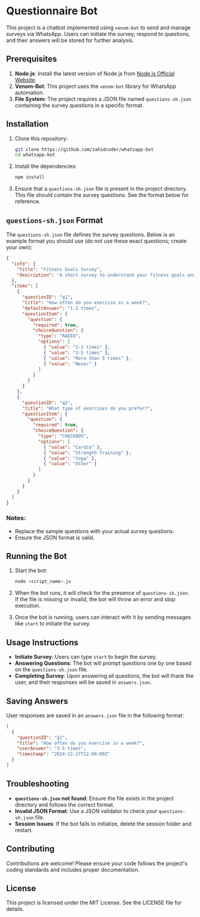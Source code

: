 # Questionnaire Bot

This project is a chatbot implemented using `venom-bot` to send and manage surveys via WhatsApp. Users can initiate the survey, respond to questions, and their answers will be stored for further analysis.

## Prerequisites

1. **Node.js**: Install the latest version of Node.js from [Node.js Official Website](https://nodejs.org/).
2. **Venom-Bot**: This project uses the `venom-bot` library for WhatsApp automation.
3. **File System**: The project requires a JSON file named `questions-sh.json` containing the survey questions in a specific format.

## Installation

1. Clone this repository:
   ```bash
   git clone https://github.com/zahidcoder/whatsapp-bot
   cd whatsapp-bot
   ```

2. Install the dependencies:
   ```bash
   npm install
   ```

3. Ensure that a `questions-sh.json` file is present in the project directory. This file should contain the survey questions. See the format below for reference.

## `questions-sh.json` Format

The `questions-sh.json` file defines the survey questions. Below is an example format you should use (do not use these exact questions; create your own):

```json
{
  "info": {
    "title": "Fitness Goals Survey",
    "description": "A short survey to understand your fitness goals and preferences."
  },
  "items": [
    {
      "questionID": "q1",
      "title": "How often do you exercise in a week?",
      "defaultAnswer": "1-2 times",
      "questionItem": {
        "question": {
          "required": true,
          "choiceQuestion": {
            "type": "RADIO",
            "options": [
              { "value": "1-2 times" },
              { "value": "3-5 times" },
              { "value": "More than 5 times" },
              { "value": "Never" }
            ]
          }
        }
      }
    },
    {
      "questionID": "q2",
      "title": "What type of exercises do you prefer?",
      "questionItem": {
        "question": {
          "required": true,
          "choiceQuestion": {
            "type": "CHECKBOX",
            "options": [
              { "value": "Cardio" },
              { "value": "Strength Training" },
              { "value": "Yoga" },
              { "value": "Other" }
            ]
          }
        }
      }
    }
  ]
}
```

### Notes:
- Replace the sample questions with your actual survey questions.
- Ensure the JSON format is valid.

## Running the Bot

1. Start the bot:
   ```bash
   node <script_name>.js
   ```

2. When the bot runs, it will check for the presence of `questions-sh.json`. If the file is missing or invalid, the bot will throw an error and stop execution.

3. Once the bot is running, users can interact with it by sending messages like `start` to initiate the survey.

## Usage Instructions

- **Initiate Survey**: Users can type `start` to begin the survey.
- **Answering Questions**: The bot will prompt questions one by one based on the `questions-sh.json` file.
- **Completing Survey**: Upon answering all questions, the bot will thank the user, and their responses will be saved in `answers.json`.

## Saving Answers

User responses are saved in an `answers.json` file in the following format:

```json
[
  {
    "questionID": "q1",
    "title": "How often do you exercise in a week?",
    "userAnswer": "3-5 times",
    "timestamp": "2024-12-27T12:00:00Z"
  }
]
```

## Troubleshooting

- **`questions-sh.json` not found**: Ensure the file exists in the project directory and follows the correct format.
- **Invalid JSON Format**: Use a JSON validator to check your `questions-sh.json` file.
- **Session Issues**: If the bot fails to initialize, delete the session folder and restart.

## Contributing

Contributions are welcome! Please ensure your code follows the project's coding standards and includes proper documentation.

## License

This project is licensed under the MIT License. See the LICENSE file for details.

